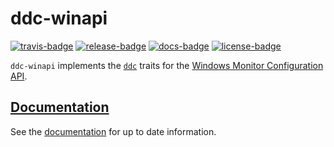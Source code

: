 # ddc-winapi

[![travis-badge][]][travis] [![release-badge][]][cargo] [![docs-badge][]][docs] [![license-badge][]][license]

`ddc-winapi` implements the [`ddc`](https://crates.io/crates/ddc) traits for
the [Windows Monitor Configuration API](https://msdn.microsoft.com/en-us/library/windows/desktop/dd692962.aspx).

## [Documentation][docs]

See the [documentation][docs] for up to date information.

[travis-badge]: https://img.shields.io/travis/arcnmx/ddc-winapi-rs/master.svg?style=flat-square
[travis]: https://travis-ci.org/arcnmx/ddc-winapi-rs
[release-badge]: https://img.shields.io/crates/v/ddc-winapi.svg?style=flat-square
[cargo]: https://crates.io/crates/ddc-winapi
[docs-badge]: https://img.shields.io/badge/API-docs-blue.svg?style=flat-square
[docs]: http://arcnmx.github.io/ddc-winapi-rs/ddc_winapi/
[license-badge]: https://img.shields.io/badge/license-MIT-ff69b4.svg?style=flat-square
[license]: https://github.com/arcnmx/ddc-winapi-rs/blob/master/COPYING
